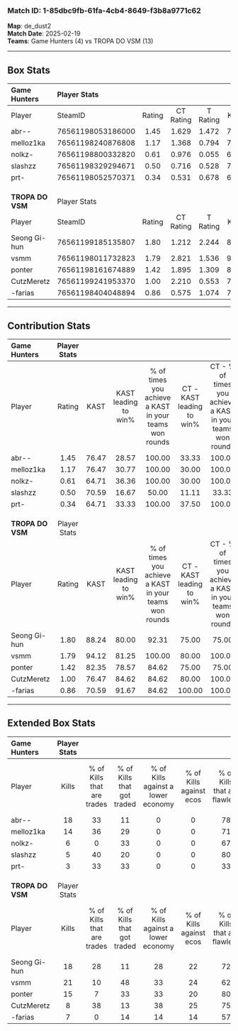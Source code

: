 ### Match ID: 1-85dbc9fb-61fa-4cb4-8649-f3b8a9771c62  
**Map**: de_dust2  
**Match Date**: 2025-02-19  
**Teams**: Game Hunters (4) vs TROPA DO VSM (13)  

---  

## Box Stats  

| **Game Hunters** | Player Stats      |        |           |          |       |       |       |         |        |      |     |
| :- | :- | :-: | :-: | :-: | :-: | :-: | :-: | :-: | :-: | :-: | :-: |
| Player           | SteamID           | Rating | CT Rating | T Rating | KAST  |  ADR  | Kills | Assists | Deaths | K/D  | HS% |
| abr--            | 76561198053186000 |  1.45  |   1.629   |  1.472   | 76.47 | 101.9 |  18   |    4    |   14   | 1.29 | 66  |
| melloz1ka        | 76561198240876808 |  1.17  |   1.368   |  0.794   | 76.47 | 74.4  |  14   |    1    |   13   | 1.08 | 35  |
| nolkz-           | 76561198800332820 |  0.61  |   0.976   |  0.055   | 64.71 | 48.9  |   6   |    4    |   13   | 0.46 | 50  |
| slashzz          | 76561198329294671 |  0.50  |   0.716   |  0.528   | 70.59 | 39.3  |   5   |    3    |   15   | 0.33 | 60  |
| prt-             | 76561198052570371 |  0.34  |   0.531   |  0.678   | 64.71 | 36.1  |   3   |    2    |   15   | 0.20 | 66  |
|                  |                   |        |           |          |       |       |       |         |        |      |     |
|                  |                   |        |           |          |       |       |       |         |        |      |     |
|                  |                   |        |           |          |       |       |       |         |        |      |     |
| **TROPA DO VSM** | Player Stats      |        |           |          |       |       |       |         |        |      |     |
| Player           | SteamID           | Rating | CT Rating | T Rating | KAST  |  ADR  | Kills | Assists | Deaths | K/D  | HS% |
| Seong Gi-hun     | 76561199185135807 |  1.80  |   1.212   |  2.244   | 88.24 | 106.9 |  18   |    4    |   6    | 3.00 | 77  |
| vsmm             | 76561198011732823 |  1.79  |   2.821   |  1.536   | 94.12 | 111.4 |  21   |    4    |   13   | 1.62 | 57  |
| ponter           | 76561198161674889 |  1.42  |   1.895   |  1.309   | 82.35 | 109.6 |  15   |    8    |   13   | 1.15 | 80  |
| CutzMeretz       | 76561199241953370 |  1.00  |   2.210   |  0.553   | 76.47 | 61.8  |   8   |    5    |   8    | 1.00 | 50  |
| -farias          | 76561198404048894 |  0.86  |   0.575   |  1.074   | 70.59 | 43.7  |   7   |    2    |   7    | 1.00 | 28  |
---  

## Contribution Stats  

| **Game Hunters** | Player Stats |       |                      |                                                        |                           |                                                             |                          |                                                            |
| :- | :-: | :-: | :-: | :-: | :-: | :-: | :-: | :-: |
| Player           |    Rating    | KAST  | KAST leading to win% | % of times you achieve a KAST in your teams won rounds | CT - KAST leading to win% | CT - % of times you achieve a KAST in your teams won rounds | T - KAST leading to win% | T - % of times you achieve a KAST in your teams won rounds |
| abr--            |     1.45     | 76.47 |        28.57         |                         100.00                         |           33.33           |                           100.00                            |          20.00           |                           100.00                           |
| melloz1ka        |     1.17     | 76.47 |        30.77         |                         100.00                         |           30.00           |                           100.00                            |          33.33           |                           100.00                           |
| nolkz-           |     0.61     | 64.71 |        36.36         |                         100.00                         |           30.00           |                           100.00                            |          100.00          |                           100.00                           |
| slashzz          |     0.50     | 70.59 |        16.67         |                         50.00                          |           11.11           |                            33.33                            |          33.33           |                           100.00                           |
| prt-             |     0.34     | 64.71 |        33.33         |                         100.00                         |           37.50           |                           100.00                            |          25.00           |                           100.00                           |
|                  |              |       |                      |                                                        |                           |                                                             |                          |                                                            |
|                  |              |       |                      |                                                        |                           |                                                             |                          |                                                            |
|                  |              |       |                      |                                                        |                           |                                                             |                          |                                                            |
| **TROPA DO VSM** | Player Stats |       |                      |                                                        |                           |                                                             |                          |                                                            |
| Player           |    Rating    | KAST  | KAST leading to win% | % of times you achieve a KAST in your teams won rounds | CT - KAST leading to win% | CT - % of times you achieve a KAST in your teams won rounds | T - KAST leading to win% | T - % of times you achieve a KAST in your teams won rounds |
| Seong Gi-hun     |     1.80     | 88.24 |        80.00         |                         92.31                          |           75.00           |                            75.00                            |          81.82           |                           100.00                           |
| vsmm             |     1.79     | 94.12 |        81.25         |                         100.00                         |           80.00           |                           100.00                            |          81.82           |                           100.00                           |
| ponter           |     1.42     | 82.35 |        78.57         |                         84.62                          |           75.00           |                            75.00                            |          80.00           |                           88.89                            |
| CutzMeretz       |     1.00     | 76.47 |        84.62         |                         84.62                          |           80.00           |                           100.00                            |          87.50           |                           77.78                            |
| -farias          |     0.86     | 70.59 |        91.67         |                         84.62                          |          100.00           |                           100.00                            |          87.50           |                           77.78                            |
---  

## Extended Box Stats  

| **Game Hunters** | Player Stats |                            |                            |                                    |                         |                              |                                 |        |                             |                                     |                          |                               |                            |
| :- | :-: | :-: | :-: | :-: | :-: | :-: | :-: | :-: | :-: | :-: | :-: | :-: | :-: |
| Player           |    Kills     | % of Kills that are trades | % of Kills that got traded | % of Kills against a lower economy | % of Kills against ecos | % of Kills that are flawless | % of Kills that are close duels | Deaths | % of Deaths that get traded | % of Deaths against a lower economy | % of Deaths against ecos | % of Deaths that are flawless | % of Deaths that are close |
| abr--            |      18      |             33             |             11             |                 0                  |            0            |              78              |                6                |   14   |             21              |                  7                  |            0             |              64               |             0              |
| melloz1ka        |      14      |             36             |             29             |                 0                  |            0            |              71              |                7                |   13   |              8              |                  8                  |            0             |              77               |             0              |
| nolkz-           |      6       |             0              |             33             |                 0                  |            0            |              67              |               17                |   13   |             23              |                  8                  |            0             |              62               |             8              |
| slashzz          |      5       |             40             |             20             |                 0                  |            0            |              80              |                0                |   15   |             40              |                  7                  |            0             |              73               |             0              |
| prt-             |      3       |             33             |             33             |                 0                  |            0            |              33              |               33                |   15   |             40              |                  7                  |            0             |              67               |             7              |
|                  |              |                            |                            |                                    |                         |                              |                                 |        |                             |                                     |                          |                               |                            |
|                  |              |                            |                            |                                    |                         |                              |                                 |        |                             |                                     |                          |                               |                            |
|                  |              |                            |                            |                                    |                         |                              |                                 |        |                             |                                     |                          |                               |                            |
| **TROPA DO VSM** | Player Stats |                            |                            |                                    |                         |                              |                                 |        |                             |                                     |                          |                               |                            |
| Player           |    Kills     | % of Kills that are trades | % of Kills that got traded | % of Kills against a lower economy | % of Kills against ecos | % of Kills that are flawless | % of Kills that are close duels | Deaths | % of Deaths that get traded | % of Deaths against a lower economy | % of Deaths against ecos | % of Deaths that are flawless | % of Deaths that are close |
| Seong Gi-hun     |      18      |             28             |             11             |                 28                 |           22            |              72              |                0                |   6    |             17              |                 50                  |            0             |              100              |             0              |
| vsmm             |      21      |             10             |             48             |                 33                 |           24            |              62              |                5                |   13   |             31              |                 31                  |            15            |              69               |             0              |
| ponter           |      15      |             7              |             33             |                 33                 |           20            |              80              |                7                |   13   |             15              |                 38                  |            8             |              77               |             15             |
| CutzMeretz       |      8       |             38             |             13             |                 38                 |           25            |              75              |                0                |   8    |             13              |                 38                  |            0             |              38               |             25             |
| -farias          |      7       |             0              |             14             |                 14                 |           14            |              57              |                0                |   7    |             29              |                 57                  |            14            |              86               |             0              |

